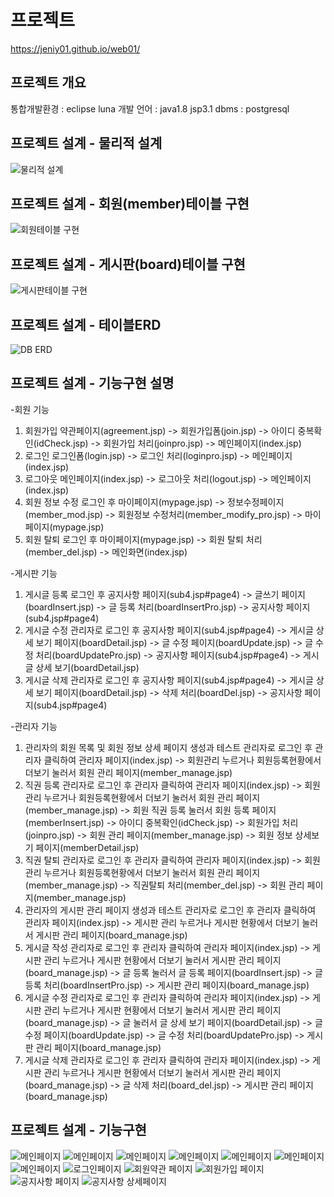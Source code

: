# 프로젝트
https://jeniy01.github.io/web01/

## 프로젝트 개요
통합개발환경 : eclipse luna
개발 언어 : java1.8 jsp3.1
dbms : postgresql

## 프로젝트 설계 - 물리적 설계
![물리적 설계](./ms.png "물리적 설계")

## 프로젝트 설계 - 회원(member)테이블 구현
![회원테이블 구현](./membertable.png "회원테이블 구현") 

## 프로젝트 설계 - 게시판(board)테이블 구현
![게시판테이블 구현](./boardtable.png "게시판테이블 구현") 

## 프로젝트 설계 - 테이블ERD
![DB ERD](./erd.png "DB ERD") 

## 프로젝트 설계 - 기능구현 설명
-회원 기능
1. 회원가입
약관페이지(agreement.jsp) -> 회원가입폼(join.jsp) -> 아이디 중복확인(idCheck.jsp) -> 회원가입 처리(joinpro.jsp) -> 메인페이지(index.jsp)
2. 로그인
로그인폼(login.jsp) -> 로그인 처리(loginpro.jsp) -> 메인페이지(index.jsp)
3. 로그아웃
메인페이지(index.jsp) -> 로그아웃 처리(logout.jsp) -> 메인페이지(index.jsp)
4. 회원 정보 수정
로그인 후 마이페이지(mypage.jsp) -> 정보수정페이지(member_mod.jsp) -> 회원정보 수정처리(member_modify_pro.jsp) -> 마이페이지(mypage.jsp)
5. 회원 탈퇴
로그인 후 마이페이지(mypage.jsp) -> 회원 탈퇴 처리(member_del.jsp) -> 메인화면(index.jsp)

-게시판 기능
1. 게시글 등록
로그인 후 공지사항 페이지(sub4.jsp#page4) -> 글쓰기 페이지(boardInsert.jsp) -> 글 등록 처리(boardInsertPro.jsp) -> 공지사항 페이지(sub4.jsp#page4)
2. 게시글 수정
관리자로 로그인 후 공지사항 페이지(sub4.jsp#page4) -> 게시글 상세 보기 페이지(boardDetail.jsp) -> 글 수정 페이지(boardUpdate.jsp) -> 글 수정 처리(boardUpdatePro.jsp) -> 공지사항 페이지(sub4.jsp#page4) -> 게시글 상세 보기(boardDetail.jsp)
3. 게시글 삭제
관리자로 로그인 후 공지사항 페이지(sub4.jsp#page4) -> 게시글 상세 보기 페이지(boardDetail.jsp) -> 삭제 처리(boardDel.jsp) -> 공지사항 페이지(sub4.jsp#page4)

-관리자 기능
1. 관리자의 회원 목록 및 회원 정보 상세 페이지 생성과 테스트
관리자로 로그인 후 관리자 클릭하여 관리자 페이지(index.jsp) -> 회원관리 누르거나 회원등록현황에서 더보기 눌러서 회원 관리 페이지(member_manage.jsp)
2. 직권 등록
관리자로 로그인 후 관리자 클릭하여 관리자 페이지(index.jsp) -> 회원관리 누르거나 회원등록현황에서 더보기 눌러서 회원 관리 페이지(member_manage.jsp) -> 회원 직권 등록 눌러서 회원 등록 페이지(memberInsert.jsp) -> 아이디 중복확인(idCheck.jsp) -> 회원가입 처리(joinpro.jsp) -> 회원 관리 페이지(member_manage.jsp) -> 회원 정보 상세보기 페이지(memberDetail.jsp)
3. 직권 탈퇴
관리자로 로그인 후 관리자 클릭하여 관리자 페이지(index.jsp) -> 회원관리 누르거나 회원등록현황에서 더보기 눌러서 회원 관리 페이지(member_manage.jsp) -> 직권탈퇴 처리(member_del.jsp) -> 회원 관리 페이지(member_manage.jsp)
4. 관리자의 게시판 관리 페이지 생성과 테스트
관리자로 로그인 후 관리자 클릭하여 관리자 페이지(index.jsp) -> 게시판 관리 누르거나 게시판 현황에서 더보기 눌러서 게시판 관리 페이지(board_manage.jsp)
5. 게시글 작성
관리자로 로그인 후 관리자 클릭하여 관리자 페이지(index.jsp) -> 게시판 관리 누르거나 게시판 현황에서 더보기 눌러서 게시판 관리 페이지(board_manage.jsp) -> 글 등록 눌러서 글 등록 페이지(boardInsert.jsp) -> 글 등록 처리(boardInsertPro.jsp) -> 게시판 관리 페이지(board_manage.jsp)
6. 게시글 수정
관리자로 로그인 후 관리자 클릭하여 관리자 페이지(index.jsp) -> 게시판 관리 누르거나 게시판 현황에서 더보기 눌러서 게시판 관리 페이지(board_manage.jsp) -> 글 눌러서 글 상세 보기 페이지(boardDetail.jsp) -> 글 수정 페이지(boardUpdate.jsp) -> 글 수정 처리(boardUpdatePro.jsp) -> 게시판 관리 페이지(board_manage.jsp)
7. 게시글 삭제
관리자로 로그인 후 관리자 클릭하여 관리자 페이지(index.jsp) -> 게시판 관리 누르거나 게시판 현황에서 더보기 눌러서 게시판 관리 페이지(board_manage.jsp) -> 글 삭제 처리(board_del.jsp) -> 게시판 관리 페이지(board_manage.jsp)

## 프로젝트 설계 - 기능구현
![메인페이지](./movie.png "메인페이지 영상")
![메인페이지](./main1.png "메인페이지 첫 번째")
![메인페이지](./main2.png "메인페이지 두 번째")
![메인페이지](./main3.png "메인페이지 세 번째")
![메인페이지](./main4.png "메인페이지 네 번째")
![메인페이지](./main5.png "메인페이지 다섯 번째")
![메인페이지](./footer.png "메인페이지 푸터")
![로그인페이지](./login.png "로그인 페이지")
![회원약관 페이지](./agreement.png "회원약관 페이지")
![회원가입 페이지](./join.png "회원가입 페이지")
![공지사항 페이지](./notice.png "공지사항 페이지")
![공지사항 상세페이지](./noticeplus.png "공지사항 상세 페이지")

<!--
![개념적 설계](./img/database/pro01_01.png "개념적 설계")
![논리적 설계](./img/database/pro01_02.png "논리적 설계")
![물리적 설계1](./img/database/pro01_03.png "물리적 설계1")  
![물리적 설계2](./img/database/pro01_04.png "물리적 설계2")
![클래스 설계](./img/database/pro01_05.png "클래스 설계")
![기능 설계](./img/database/pro01_06.png "기능 설계")
![DB ERD](./img/database/pro01_07.png "DB ERD")
![회원가입 시퀀스](./img/database/pro01_08.png "회원가입 시퀀스")
![로그인 시퀀스](./img/database/pro01_09.png "로그인 시퀀스")

## 기능 구현
![메인페이지](./img/pro01_1.png "메인페이지 첫 번째")
![메인페이지](./img/pro01_2.png "메인페이지 두 번째")
![메인페이지](./img/pro01_3.png "메인페이지 세 번째")
![메인페이지](./img/pro01_4.png "메인페이지 네 번째")
![메인페이지](./img/pro01_5.png "메인페이지 다섯 번째")
![로그인페이지](./img/pro01_6.png "로그인 페이지")
![회원약관 페이지](./img/pro01_7.png "회원약관 페이지")
![회원가입 페이지](./img/pro01_8.png "회원가입 페이지")
![자주하는 질문 및 답변 페이지](./img/pro01_9.png "자주하는 질문 및 답변 페이지")
![자주하는 질문 및 답변 상세페이지](./img/pro01_10.png "자주하는 질문 및 답변 상세 페이지")
>



